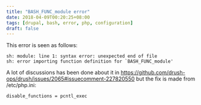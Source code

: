 ```yaml
---
title: "BASH_FUNC_module error"
date: 2018-04-09T00:20:25+08:00
tags: [drupal, bash, error, php, configuration]
draft: false
---
```


This error is seen as follows:
```
sh: module: line 1: syntax error: unexpected end of file
sh: error importing function definition for `BASH_FUNC_module'
```

A lot of discussions has been done about it in https://github.com/drush-ops/drush/issues/2065#issuecomment-227820550 but the fix is made from /etc/php.ini:

```
disable_functions = pcntl_exec
```
